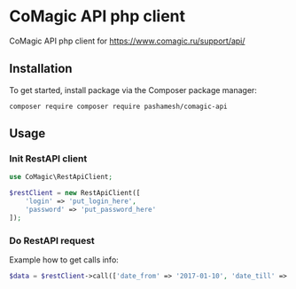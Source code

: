 # CoMagic API php client
CoMagic API php client for https://www.comagic.ru/support/api/

## Installation
To get started, install package via the Composer package manager:

`composer require composer require pashamesh/comagic-api`

## Usage

### Init RestAPI client
```php
use CoMagic\RestApiClient;

$restClient = new RestApiClient([
    'login' => 'put_login_here',
    'password' => 'put_password_here'
]);
```
### Do RestAPI request
Example how to get calls info:
```php
$data = $restClient->call(['date_from' => '2017-01-10', 'date_till' => '2017-01-13']);
```
